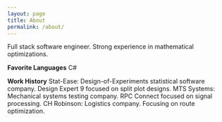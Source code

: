 ```yaml
---
layout: page
title: About
permalink: /about/
---
```


Full stack software engineer. Strong experience in mathematical optimizations.

__Favorite Languages__
 C#

__Work History__
Stat-Ease: Design-of-Experiments statistical software company. Design Expert 9 focused on split plot designs. 
MTS Systems: Mechanical systems testing company. RPC Connect focused on signal processing.
CH Robinson: Logistics company. Focusing on route optimization.